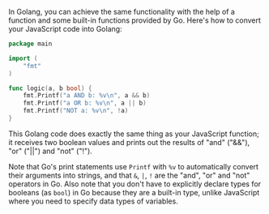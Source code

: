  In Golang, you can achieve the same functionality with the help of a function and some built-in functions provided by Go. Here's how to convert your JavaScript code into Golang:

```go
package main

import (
	"fmt"
)

func logic(a, b bool) {
	fmt.Printf("a AND b: %v\n", a && b)
	fmt.Printf("a OR b: %v\n", a || b)
	fmt.Printf("NOT a: %v\n", !a)
}
```
This Golang code does exactly the same thing as your JavaScript function; it receives two boolean values and prints out the results of "and" ("&&"), "or" ("||") and "not" ("!").

Note that Go's print statements use `Printf` with `%v` to automatically convert their arguments into strings, and that `&`, `|`, `!` are the "and", "or" and "not" operators in Go. Also note that you don't have to explicitly declare types for booleans (as `bool`) in Go because they are a built-in type, unlike JavaScript where you need to specify data types of variables.
